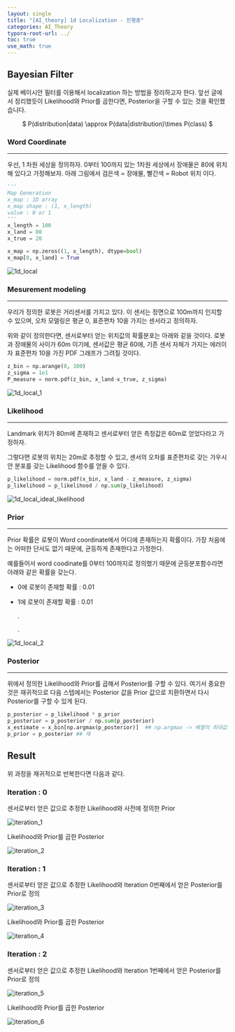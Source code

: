 ```yaml
---
layout: single
title: "[AI_theory] 1d Localization - 진행중" 
categories: AI_Theory
typora-root-url: ../
toc: true
use_math: true
---
```




## Bayesian Filter

실제 베이시안 필터를 이용해서 localization 하는 방법을 정리하고자 한다.  앞선 글에서 정리했듯이 Likelihood와 Prior를 곱한다면, Posterior을 구할 수 있는 것을 확인했습니다. 

<center>$
P(distribution|data) \approx P(data|distribution)\times P(class)
$</center>



### Word Coordinate

---

우선, 1 차원 세상을 정의하자. 0부터 100까지 있는 1차원 세상에서 장애물은 80에 위치해 있다고 가정해보자.  아래 그림에서 검은색 = 장애물, 빨간색 = Robot 위치 이다. 

```python
'''
Map Generation
x_map : 1D array
x_map shape : (1, x_length)
value : 0 or 1
'''
x_length = 100
x_land = 80
x_true = 20

x_map = np.zeros((1, x_length), dtype=bool)
x_map[0, x_land] = True


```



![1d_local](/images/2024-02-26-AI_theory4_1d_localization/1d_local.png)



### Mesurement modeling

---

우리가 정의한 로봇은 거리센서를 가지고 있다. 이 센서는 정면으로 100m까지 인지할 수 있으며, 오차 모델링은 평균 0, 표준편차 10을 가지는 센서라고 정의하자. 

위와 같이 정의한다면, 센서로부터 얻는 위치값의 확률분포는 아래와 같을 것이다.  로봇과 장애물의 사이가 60m 이기에,  센서값은 평균 60에, 기존 센서 자체가 가지는 에러이자 표준편차 10을 가진 PDF 그래프가 그려질 것이다. 

```python
z_bin = np.arange(0, 100) 
z_sigma = 1e1
P_measure = norm.pdf(z_bin, x_land-x_true, z_sigma)
```

![1d_local_1](/images/2024-02-26-AI_theory4_1d_localization/1d_local_1.png)

### Likelihood

---

Landmark 위치가 80m에 존재하고 센서로부터 얻은 측정값은 60m로 얻었다라고 가정하자. 

그렇다면 로봇의 위치는 20m로 추정할 수 있고, 센서의 오차를 표준편차로 갖는 가우시안 분포를 갖는 Likelihood 함수를 얻을 수 있다. 

```python
p_likelihood = norm.pdf(x_bin, x_land - z_measure, z_sigma)
p_likelihood = p_likelihood / np.sum(p_likelihood)
```



![1d_local_ideal_likelihood](/images/2024-02-26-AI_theory4_1d_localization/1d_local_ideal_likelihood-1708927156510-8.png)



### Prior

---

Prior 확률은 로봇이 Word coordinate에서 어디에 존재하는지 확률이다. 가장 처음에는 어떠한 단서도 없기 때문에, 균등하게 존재한다고 가정한다. 

예를들어서 word coodinate를 0부터 100까지로 정의했기 때문에 균등분포함수라면 아래와 같은 확률을 갖는다. 

- 0에 로봇이 존재할 확률 : 0.01

- 1에 로봇이 존재할 확률 : 0.01

  .

  .

![1d_local_2](/images/2024-02-26-AI_theory4_1d_localization/1d_local_2.png)





### Posterior

---

위에서 정의한 Likelihood와 Prior를 곱해서 Posterior를 구할 수 있다. 여기서 중요한 것은 재귀적으로 다음 스텝에서는 Posterior 값을 Prior 값으로 치환하면서 다시 Posterior를 구할 수 있게 된다. 

```python
p_posterior = p_likelihood * p_prior
p_posterior = p_posterior / np.sum(p_posterior)
x_estimate = x_bin[np.argmax(p_posterior)]  ## np.argmax -> 배열의 최대값의 인덱스를 반환, p_posterior의 최대값을 가지는 x_bin의 값
p_prior = p_posterior ## 재

```



## Result

위 과정을 재귀적으로 반복한다면  다음과 같다.

### Iteration : 0

센서로부터 얻은 값으로 추정한 Likelihood와 사전에 정의한 Prior

![iteration_1](/images/2024-02-26-AI_theory4_1d_localization/iteration_1.png)

Likelihood와 Prior를 곱한 Posterior

![iteration_2](/images/2024-02-26-AI_theory4_1d_localization/iteration_2.png)

### Iteration : 1

센서로부터 얻은 값으로 추정한 Likelihood와 Iteration 0번째에서 얻은 Posterior를 Prior로 정의

![iteration_3](/images/2024-02-26-AI_theory4_1d_localization/iteration_3.png)

Likelihood와 Prior를 곱한 Posterior

![iteration_4](/images/2024-02-26-AI_theory4_1d_localization/iteration_4.png)

### Iteration : 2

센서로부터 얻은 값으로 추정한 Likelihood와 Iteration 1번째에서 얻은 Posterior를 Prior로 정의

![iteration_5](/images/2024-02-26-AI_theory4_1d_localization/iteration_5.png)

Likelihood와 Prior를 곱한 Posterior

![iteration_6](/images/2024-02-26-AI_theory4_1d_localization/iteration_6.png)
